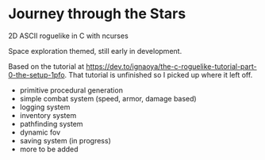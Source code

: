 # Journey through the Stars
 2D ASCII roguelike in C with ncurses

Space exploration themed, still early in development.

Based on the tutorial at https://dev.to/ignaoya/the-c-roguelike-tutorial-part-0-the-setup-1pfo. That tutorial is unfinished so I picked up where it left off.

- primitive procedural generation
- simple combat system (speed, armor, damage based)
- logging system
- inventory system
- pathfinding system
- dynamic fov
- saving system (in progress)
- more to be added